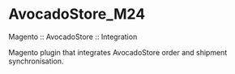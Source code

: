 # AvocadoStore_M24
Magento :: AvocadoStore :: Integration

Magento plugin that integrates AvocadoStore order and shipment synchronisation. 
